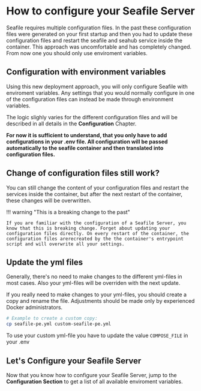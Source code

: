 # How to configure your Seafile Server

Seafile requires multiple configuration files. In the past these configuration files were generated on your first startup and then you had to update these configuration files and restart the seafile and seahub service inside the container. This approach was uncomfortable and has completely changed. From now one you should only use enviroment variables.

## Configuration with environment variables

Using this new deployment approach, you will only configure Seafile with enviroment variables. Any settings that you would normally configure in one of the configuration files can instead be made through environment variables.

The logic slighly varies for the different configuration files and will be described in all details in the **Configuration** Chapter.

**For now it is sufficient to understand, that you only have to add configurations in your .env file. All configuration will be passed automatically to the seafile container and then translated into configuration files.**

## Change of configuration files still work?

You can still change the content of your configuration files and restart the services inside the container, but after the next restart of the container, these changes will be overwritten.

!!! warning "This is a breaking change to the past"

    If you are familiar with the configuration of a Seafile Server, you know that this is breaking change. Forget about updating your configuration files directly. On every restart of the container, the configuration files arerecreated by the the container's entrypoint script and will overwrite all your settings.

## Update the yml files

Generally, there's no need to make changes to the different yml-files in most cases. Also your yml-files will be overriden with the next update.

If you really need to make changes to your yml-files, you should create a copy and rename the file. Adjustments should be made only by experienced Docker administrators.

```bash
# Example to create a custom copy:
cp seafile-pe.yml custom-seafile-pe.yml
```

To use your custom yml-file you have to update the value `COMPOSE_FILE` in your .env

## Let's Configure your Seafile Server

Now that you know how to configure your Seafile Server, jump to the **Configuration Section** to get a list of all available enviroment variables.
